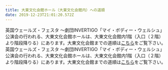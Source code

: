 ```yaml
---
title: 大東文化会館ホール（大東文化会館内）への道順
date: 2019-12-23T21:01:20.572Z
---
```

英国ウェールズ・フェスタ ～劇団INVERTIGO「マイ・ボディー・ウェルシュ」公演会の行われる、大東文化会館ホールは、大東文化会館内1階（入口（２階）より階段降りる）にあります。大東文化会館までの道順は[こちら](https://drive.google.com/open?id=1mtpAd-Y05hqQnZe3C2_dWV99j0rokv4s)をご覧下さい。英国ウェールズ・フェスタ ～劇団INVERTIGO「マイ・ボディー・ウェルシュ」公演会の行われる、大東文化会館ホールは、大東文化会館内1階（入口（２階）より階段降りる）にあります。大東文化会館までの道順は[こちら](https://drive.google.com/open?id=1mtpAd-Y05hqQnZe3C2_dWV99j0rokv4s)をご覧下さい。
